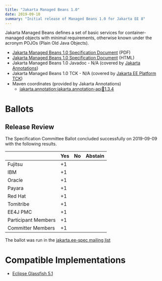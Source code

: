 ```yaml
---
title: "Jakarta Managed Beans 1.0"
date: 2019-09-10
summary: "Initial release of Managed Beans 1.0 for Jakarta EE 8"
---
```

Jakarta Managed Beans defines a set of basic services for container-managed objects
with minimal requirements, otherwise known under the acronym POJOs (Plain Old Java Objects).

* [Jakarta Managed Beans 1.0 Specification Document](./managedbeans-spec-1.0.pdf) (PDF)
* [Jakarta Managed Beans 1.0 Specification Document](./managedbeans-spec-1.0.html) (HTML)
* Jakarta Managed Beans 1.0 Javadoc - N/A (covered by [Jakarta Annotations](https://jakarta.ee/specifications/annotations/1.3/))
* Jakarta Managed Beans 1.0 TCK - N/A  (covered by [Jakarta EE Platform TCK](https://download.eclipse.org/jakartaee/platform/8/eclipse-jakartaeetck-8.0.1.zip))
* Maven coordinates (provided by Jakarta Annotations)
  * [jakarta.annotation:jakarta.annotation-api:jar:1.3.4](https://repo1.maven.org/maven2/jakarta/annotation/jakarta.annotation-api/1.3.4/jakarta.annotation-api-1.3.4.jar)

# Ballots

## Release Review

The Specification Committee Ballot concluded successfully on 2019-09-09 with the following results.

|                       |  Yes    | No      | Abstain  |
|-----------------------|---------|---------|----------|
|Fujitsu                |   +1    |         |          |
|IBM                    |   +1    |         |          |
|Oracle                 |   +1    |         |          |
|Payara                 |   +1    |         |          |
|Red Hat                |   +1    |         |          |
|Tomitribe              |   +1    |         |          |
|EE4J PMC               |   +1    |         |          |
|Participant Members    |   +1    |         |          |
|Committer Members      |   +1    |         |          |

The ballot was run in the [jakarta.ee-spec mailing list](https://www.eclipse.org/lists/jakarta.ee-spec/msg00529.html)

# Compatible Implementations

* [Eclipse Glassfish 5.1](https://projects.eclipse.org/projects/ee4j.glassfish/downloads)
